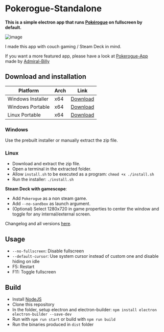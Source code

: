 # Pokerogue-Standalone

**This is a simple electron app that runs [Pokérogue](https://pokerogue.net/) on fullscreen by default.**

![image](https://github.com/Odizinne/Pokerogue-Standalone/assets/102679854/b3858bbd-aac1-4b2d-af00-44eebb035311)


I made this app with couch gaming / Steam Deck in mind.

If you want a more featured app, please have a look at [Pokerogue-App](https://github.com/Admiral-Billy/Pokerogue-App) made by [Admiral-Billy](https://github.com/Admiral-Billy)

## Download and installation

| Platform | Arch | Link |
| --- | --- | --- |
| Windows Installer | x64 | [Download](https://github.com/Odizinne/Pokerogue-Standalone/releases/download/1.7.0/Pokerogue-Installer.exe)
| Windows Portable | x64 | [Download](https://github.com/Odizinne/Pokerogue-Standalone/releases/download/1.7.0/Pokerogue-Win.zip)
| Linux Portable | x64 | [Download](https://github.com/Odizinne/Pokerogue-Standalone/releases/download/1.7.0/Pokerogue-Linux.zip)

### Windows
Use the prebuilt installer or manually extract the zip file.

### Linux
- Download and extract the zip file.
- Open a terminal in the extracted folder.
- Allow `install.sh` to be executed as a program: `chmod +x ./install.sh`
- Run the installer: `./install.sh`

**Steam Deck with gamescope**: 
- Add `Pokerogue` as a non steam game.
- Add `--no-sandbox` as launch argument.
- (Optional) Select 1280x720 in game properties to center the window and toggle for any internal/external screen.

Changelog and all versions [here]([https://github.com/Odizinne/Pokerogue-Standalone/releases/latest](https://github.com/Odizinne/Pokerogue-Standalone/releases)).

## Usage

- `--no-fullscreen`: Disable fullscreen
- `--default-cursor`: Use system cursor instead of custom one and disable hiding on idle
- F5: Restart
- F11: Toggle fullscreen

## Build

- Install [NodeJS](https://nodejs.org/en/download/package-manager)
- Clone this repository
- In the folder, setup electron and electron-builder: `npm install electron electron-builder --save-dev`
- Run with `npm run start` or build with `npm run build`
- Run the binaries produced in `dist` folder
